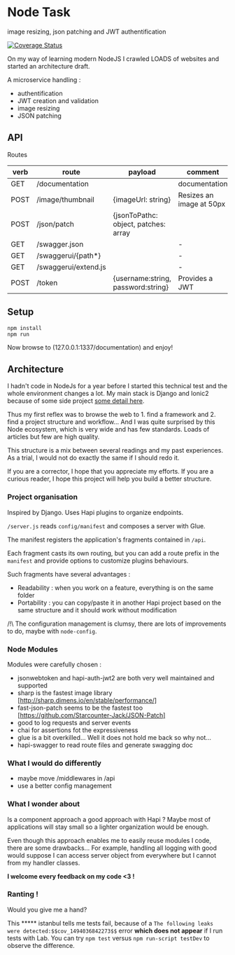 # Node Task

image resizing, json patching and JWT authentification

[![Coverage Status](https://coveralls.io/repos/haterecoil/hapi-api-complex-boilerplate/badge.svg?branch=master)](https://coveralls.io/r/haterecoil/hapi-api-complex-boilerplate?branch=master)

On my way of learning modern NodeJS I crawled LOADS of websites and started
an architecture draft.

A microservice handling :
- authentification
- JWT creation and validation
- image resizing
- JSON patching

## API

Routes

|verb|route|payload|comment|
|----|-----|-------|-------|
|GET  |/documentation        | |         documentation
|POST |/image/thumbnail      | {imageUrl: string}|         Resizes an image at 50px
|POST |/json/patch           | {jsonToPathc: object, patches: array||object}|         Patches a JSON
|GET  |/swagger.json         | |         -
|GET  |/swaggerui/{path*}    | |         -
|GET  |/swaggerui/extend.js  | |         -
|POST |/token                | {username:string, password:string}|         Provides a JWT

## Setup

```
npm install
npm run
```

Now browse to (127.0.0.1:1337/documentation) and enjoy!


## Architecture

I hadn't code in NodeJs for a year before I started this technical test and the whole environment changes a lot.
 My main stack is Django and Ionic2 because of some side project [some detail here](http://lorem.ovh).

 Thus my first reflex was to browse the web to 1. find a framework and 2. find a project structure and workflow... And I was quite surprised
 by this Node ecosystem, which is very wide and has few standards. Loads of articles but few are high quality.

 This structure is a mix between several readings and my past experiences. As a trial, I would not do exactly the same if I should redo it.

 If you are a corrector, I hope that you appreciate my efforts. If you are a curious reader, I hope this project will help you build
 a better structure.

### Project organisation

Inspired by Django. Uses Hapi plugins to organize endpoints.

`/server.js` reads `config/manifest` and composes a server with Glue.

The manifest registers the application's fragments contained in `/api`.

Each fragment casts its own routing, but you can add a route prefix in the `manifest`
and provide options to customize plugins behaviours.

Such fragments have several advantages :
- Readability : when you work on a feature, everything is on the same folder
- Portability : you can copy/paste it in another Hapi project based on the same structure and it
should work without modification

/!\ The configuration management is clumsy, there are lots of improvements to do,
maybe with `node-config`.

### Node Modules

Modules were carefully chosen :

- jsonwebtoken and hapi-auth-jwt2 are both very well maintained and supported
- sharp is the fastest image library [http://sharp.dimens.io/en/stable/performance/]
- fast-json-patch seems to be the fastest too [https://github.com/Starcounter-Jack/JSON-Patch]
- good to log requests and server events
- chai for assertions fot the expressiveness
- glue is a bit overkilled... Well it does not hold me back so why not...
- hapi-swagger to read route files and generate swagging doc

### What I would do differently

- maybe move /middlewares in /api
- use a better config management

### What I wonder about

Is a component approach a good approach with Hapi ? Maybe most of applications will stay small
so a lighter organization would be enough.

Even though this approach enables me to easily reuse modules I code, there are some drawbacks... For example,
handling all logging with good would suppose I can access server object from everywhere but I cannot
from my handler classes.

**I welcome every feedback on my code <3 !**

### Ranting !

Would you give me a hand?

This ***** istanbul tells me tests fail,
because of a `The following leaks were detected:$$cov_1494036842273$$` error **which does not appear** if
I run tests with Lab. You can try `npm test` versus `npm run-script testDev` to observe the difference.








